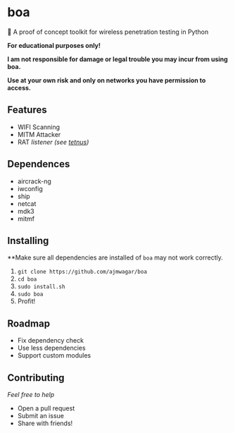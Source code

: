 # boa
:snake: A proof of concept toolkit for wireless penetration testing in Python 

**For educational purposes only!**

**I am not responsible for damage or legal trouble you may incur from using boa.**

**Use at your own risk and only on networks you have permission to access.**

## Features

- WIFI Scanning
- MITM Attacker
- RAT _listener (see [tetnus](https://github.com/ajmwagar/tetnus))_

## Dependences

- aircrack-ng
- iwconfig
- ship
- netcat
- mdk3
- mitmf

## Installing

**Make sure all dependencies are installed of `boa` may not work correctly.

1. `git clone https://github.com/ajmwagar/boa`
2. `cd boa`
3. `sudo install.sh`
4. `sudo boa`
5. Profit!

## Roadmap

- Fix dependency check
- Use less dependencies
- Support custom modules

## Contributing

*Feel free to help*

- Open a pull request
- Submit an issue
- Share with friends!

